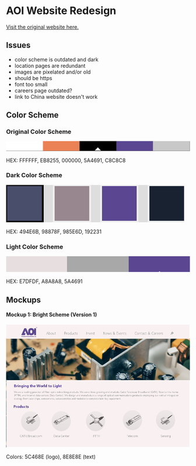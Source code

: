 # AOI Website Redesign
[Visit the original website here.](http://ao-inc.com/)

## Issues

- color scheme is outdated and dark
- location pages are redundant
- images are pixelated and/or old
- should be https
- font too small
- careers page outdated?
- link to China website doesn't work

## Color Scheme

### Original Color Scheme
![](https://github.com/carisatinie/aoi-website/blob/master/og_color_scheme.PNG)

HEX: FFFFFF, EB8255, 000000, 5A4691, C8C8C8

### Dark Color Scheme
![](https://github.com/carisatinie/aoi-website/blob/master/color_4.PNG)

HEX: 494E6B, 98878F, 985E6D, 192231

### Light Color Scheme
![](https://github.com/carisatinie/aoi-website/blob/master/color_3.PNG)

HEX: E7DFDF, A8A8A8, 5A4691

## Mockups

#### Mockup 1: Bright Scheme (Version 1)

![](https://github.com/carisatinie/aoi-website/blob/master/mockup1.png)

Colors: 5C468E (logo), 8E8E8E (text)
